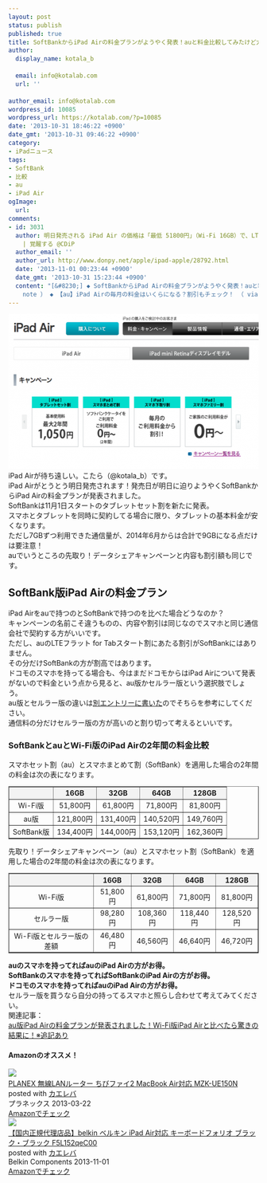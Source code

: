 ```yaml
---
layout: post
status: publish
published: true
title: SoftBankからiPad Airの料金プランがようやく発表！auと料金比較してみたけど大差なし！
author:
  display_name: kotala_b

  email: info@kotalab.com
  url: ''

author_email: info@kotalab.com
wordpress_id: 10085
wordpress_url: https://kotalab.com/?p=10085
date: '2013-10-31 18:46:22 +0900'
date_gmt: '2013-10-31 09:46:22 +0900'
category:
- iPadニュース
tags:
- SoftBank
- 比較
- au
- iPad Air
ogImage:
  url:
comments:
- id: 3031
  author: 明日発売される iPad Air の価格は「最低 51800円」（Wi-Fi 16GB）で、LTE回線使うならどれだけ割引使っても「それプラス数万円」かかることを意識して契約するべきでしょう。
    | 覚醒する @CDiP
  author_email: ''
  author_url: http://www.donpy.net/apple/ipad-apple/28792.html
  date: '2013-11-01 00:23:44 +0900'
  date_gmt: '2013-10-31 15:23:44 +0900'
  content: "[&#8230;] ◆ SoftBankからiPad Airの料金プランがようやく発表！auと料金比較してみたけど大差なし！ （ via kotala&#8217;s
    note ） ◆ 【au】iPad Airの毎月の料金はいくらになる？割引もチェック！ （ via iPho [&#8230;]"
---
```

<p><img src="/wp-content/uploads/ipadairsoftbankplan_131031-546x311.png" alt="ipadairsoftbankplan_131031" width="546" height="311" class="alignnone size-large wp-image-10090" /><br />
iPad Airが待ち遠しい。こたら（@kotala_b）です。<br />
iPad Airがとうとう明日発売されます！発売日が明日に迫りようやくSoftBankからiPad Airの料金プランが発表されました。<br />
SoftBankは11月1日スタートのタブレットセット割を新たに発表。<br />
スマホとタブレットを同時に契約してる場合に限り、タブレットの基本料金が安くなります。<br />
ただし7GBずつ利用できた通信量が、2014年6月からは合計で9GBになる点だけは要注意！<br />
auでいうところの先取り！データシェアキャンペーンと内容も割引額も同じです。<br />
</p>
<!--more-->
<h2>SoftBank版iPad Airの料金プラン</h2>
<p>iPad Airをauで持つのとSoftBankで持つのを比べた場合どうなのか？<br />
キャンペーンの名前こそ違うものの、内容や割引は同じなのでスマホと同じ通信会社で契約する方がいいです。<br />
ただし、auのLTEフラット for Tabスタート割にあたる割引がSoftBankにはありません。<br />
その分だけSoftBankの方が割高ではあります。<br />
ドコモのスマホを持ってる場合も、今はまだドコモからはiPad Airについて発表がないので料金という点から見ると、au版かセルラー版という選択肢でしょう。<br />
au版とセルラー版の違いは<a href="/ipad-air-wifi-or-cellular" title="iPad AirはWi-Fi版？それともセルラー版？それぞれのメリットデメリットを比べてみた" target="_blank">別エントリーに書いた</a>のでそちらを参考にしてください。<br />
通信料の分だけセルラー版の方が高いのと割り切って考えるといいです。</p>
<h3>SoftBankとauとWi-Fi版のiPad Airの2年間の料金比較</h3>
<p>スマホセット割（au）とスマホまとめて割（SoftBank）を適用した場合の2年間の料金は次の表になります。</p>
<table border="1" width="100%" align="center">
<tbody>
<tr bgcolor="#f3f3f3" align="center">
<th></th>
<th>16GB</th>
<th>32GB</th>
<th>64GB</th>
<th>128GB</th>
</tr>
<tr align="center">
<td>Wi-Fi版</td>
<td>51,800円</td>
<td>61,800円</td>
<td>71,800円</td>
<td>81,800円</td>
</tr>
<tr align="center">
<td>au版</td>
<td>121,800円</td>
<td>131,400円</td>
<td>140,520円</td>
<td>149,760円</td>
</tr>
<tr align="center">
<td>SoftBank版</td>
<td>134,400円</td>
<td>144,000円</td>
<td>153,120円</td>
<td>162,360円</td>
</tr>
</tbody>
</table>
<p>先取り！データシェアキャンペーン（au）とスマホセット割（SoftBank）を適用した場合の2年間の料金は次の表になります。</p>
<table border="1" width="100%" align="center">
<tbody>
<tr bgcolor="#f3f3f3" align="center">
<th></th>
<th>16GB</th>
<th>32GB</th>
<th>64GB</th>
<th>128GB</th>
</tr>
<tr align="center">
<td>Wi-Fi版</td>
<td>51,800円</td>
<td>61,800円</td>
<td>71,800円</td>
<td>81,800円</td>
</tr>
<tr align="center">
<td>セルラー版</td>
<td>98,280円</td>
<td>108,360円</td>
<td>118,440円</td>
<td>128,520円</td>
</tr>
<tr align="center">
<td>Wi-Fi版とセルラー版の差額</td>
<td><span class="b">46,480円</span></td>
<td><span class="b">46,560円</span></td>
<td><span class="b">46,640円</span></td>
<td><span class="b">46,720円</span></td>
</tr>
</tbody>
</table>
<p><strong>auのスマホを持ってればauのiPad Airの方がお得。<br />
SoftBankのスマホを持ってればSoftBankのiPad Airの方がお得。<br />
ドコモのスマホを持ってればauのiPad Airの方がお得。</strong><br />
セルラー版を買うなら自分の持ってるスマホと照らし合わせて考えてみてください。<br />
関連記事：<br />
<a href="/ipad-air-au-plan" target="_blank">au版iPad Airの料金プランが発表されました！Wi-Fi版iPad Airと比べたら驚きの結果に！※追記あり</a></p>
<h4 class="aam">Amazonのオススメ！</h4>
<div class="kaerebalink-box">
<div class="kaerebalink-image"><a href="https://www.amazon.co.jp/exec/obidos/ASIN/B00BWBPTQG/same-22/ref=nosim/" rel="nofollow" target="_blank"><img src="https://images-fe.ssl-images-amazon.com/images/I/31ybRj0xCnL._SL160_.jpg" style="border: none;" /></a></div>
<div class="kaerebalink-info">
<div class="kaerebalink-name"><a href="https://www.amazon.co.jp/exec/obidos/ASIN/B00BWBPTQG/same-22/ref=nosim/" rel="nofollow" target="_blank">PLANEX 無線LANルーター ちびファイ2 MacBook Air対応 MZK-UE150N</a>
<div class="kaerebalink-powered-date">posted with <a href="https://kaereba.com" rel="nofollow" target="_blank">カエレバ</a></div>
</div>
<div class="kaerebalink-detail"> プラネックス 2013-03-22    </div>
<div class="kaerebalink-link1">
<div class="shoplinkamazon"><a href="https://www.amazon.co.jp/gp/search?keywords=MZK-UE150N&__mk_ja_JP=%83J%83%5E%83J%83i&tag=same-22" rel="nofollow" target="_blank" title="アマゾン" >Amazonでチェック</a></div>
</div>
</div>
<div class="booklink-footer"></div>
</div>
<div class="kaerebalink-box">
<div class="kaerebalink-image"><a href="https://www.amazon.co.jp/exec/obidos/ASIN/B00ETBI6FC/same-22/ref=nosim/" rel="nofollow" target="_blank"><img src="https://images-fe.ssl-images-amazon.com/images/I/31g8dF8XhYL._SL160_.jpg" style="border: none;" /></a></div>
<div class="kaerebalink-info">
<div class="kaerebalink-name"><a href="https://www.amazon.co.jp/exec/obidos/ASIN/B00ETBI6FC/same-22/ref=nosim/" rel="nofollow" target="_blank">【国内正規代理店品】belkin ベルキン iPad Air対応 キーボードフォリオ ブラック・ブラック F5L152qeC00</a>
<div class="kaerebalink-powered-date">posted with <a href="https://kaereba.com" rel="nofollow" target="_blank">カエレバ</a></div>
</div>
<div class="kaerebalink-detail"> Belkin Components 2013-11-01    </div>
<div class="kaerebalink-link1">
<div class="shoplinkamazon"><a href="https://www.amazon.co.jp/gp/search?keywords=F5L152qeC00&__mk_ja_JP=%83J%83%5E%83J%83i&tag=same-22" rel="nofollow" target="_blank" title="アマゾン" >Amazonでチェック</a></div>
</div>
</div>
<div class="booklink-footer"></div>
</div>
